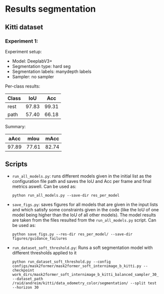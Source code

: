 # Results segmentation
## Kitti dataset
### Experiment 1:
Experiment setup:
* Model: DeeplabV3+ 
* Segmentation type: hard seg 
* Segmentation labels: manydepth labels 
* Sampler: no sampler

Per-class results:

| Class | IoU   | Acc   |
|-------|-------|-------|
| rest  | 97.83 | 99.31 |
| path  | 57.40 | 66.18 |

Summary:

| aAcc  | mIou  | mAcc  |
|-------|-------|-------|
| 97.89 | 77.61 | 82.74 |


## Scripts
* `run_all_models.py`: runs different models given in the initial list as the configuration
file path and saves the IoU and Acc per frame and final metrics aswell. Can be used as:
    ```shell
    python run_all_models.py --save-dir res_per_model
    ```
* `save_figs.py`: saves figures for all models that are given in the input lists and which
satisfy some constraints given in the code (like the IoU of one model being higher than
the IoU of all other models). The model results are taken from the files resulted from the
`run_all_models.py` script. Can be used as:
    ```shell
    python save_figs.py --res-dir res_per_model/ --save-dir figures/guidance_failures
    ```
* `run_dataset_soft_threshold.py`: Runs a soft segmentation model with different thresholds
applied to it
    ```shell
    python run_dataset_soft_threshold.py --config configs/mask2former/mask2former_soft_internimage_b_kitti.py --checkpoint work_dirs/mask2former_soft_internimage_b_kitti_balanced_sampler_30_all_losses/best_mIoU_soft_iter_160000.pth --dataset_path /raid/andreim/kitti/data_odometry_color/segmentation/ --split test --horizon 30
    ```